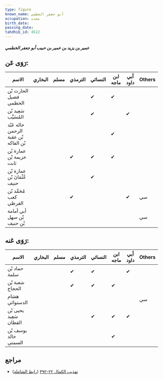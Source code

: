 ```yaml
---
type: figure
known_name: أبو جعفر الخطمي
occupation: محدث
birth_date:
passing_date:
tahdhib_id: 4522
---
```

##### عمير بن يزيد بن عمير بن حبيب أبو جعفر الخطمي

## رَوَى عَن:
| الاسم                                 | البخاري | مسلم | الترمذي | النسائي | ابن ماجه | أبي داود | Others |
| ------------------------------------- | ------- | ---- | ------- | ------- | -------- | -------- | ------ |
| الحارث بْن فضيل الخطمي                |         |      |         | ✔       | ✔        |          |        |
| سَعِيد بْن المُسَيَّب                 |         |      |         | ✔       |          | ✔        |        |
| خاله عَبْد الرحمن بْن عقبة بْن الفاكه |         |      |         |         | ✔        |          |        |
| عمارة بْن خزيمة بْن ثابت              |         |      | ✔       | ✔       | ✔        |          |        |
| عمارة بْن عُثْمَانَ بْن حنيف          |         |      |         | ✔       |          |          |        |
| مُحَمَّد بْن كعب القرظي               |         |      | ✔       |         |          | ✔        | سي     |
| أبي أمامة بْن سهل بْن حنيف            |         |      |         |         |          |          | سي     |
## رَوَى عَنه:
| الاسم                  | البخاري | مسلم | الترمذي | النسائي | ابن ماجه | أبي داود | Others |
| ---------------------- | ------- | ---- | ------- | ------- | -------- | -------- | ------ |
| حماد بْن سلمة          |         |      | ✔       | ✔       |          | ✔        |        |
| شعبة بْن الحجاج        |         |      | ✔       | ✔       | ✔        |          |        |
| هشام الدستوائي         |         |      |         |         |          |          | سي     |
| يحيى بْن سَعِيد القطان |         |      |         | ✔       | ✔        | ✔        |        |
| يوسف بْن خالد السمتي   |         |      |         |         | ✔        |          |        |
## مراجع
- [تهذيب الكمال ٢٢-٣٩٢](obsidian://open?vault=Tahdhib-al-Kamal&file=Figures/٤٥٢٢-عمير%20بن%20يزيد%20بن%20عمير%20بن%20حبيب%20أبو%20جعفر%20الخطمي) ([رابط الشاملة](https://shamela.ws/book/3722/11645))